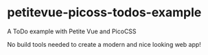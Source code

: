 # petitevue-picoss-todos-example
A ToDo example with Petite Vue and PicoCSS

No build tools needed to create a modern and nice looking web app!